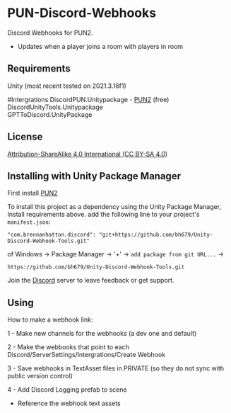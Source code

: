 # PUN-Discord-Webhooks
Discord Webhooks for PUN2.
 - Updates when a player joins a room with players in room

## Requirements
Unity (most recent tested on 2021.3.16f1) <br />

#Intergrations
DiscordPUN.Unitypackage - [PUN2](https://assetstore.unity.com/packages/tools/network/pun-2-free-119922) (free)  <br />
DiscordUnityTools.Unitypackage <br />
GPTToDiscord.UnityPackage <br />

## License
[Attribution-ShareAlike 4.0 International (CC BY-SA 4.0)](https://creativecommons.org/licenses/by-sa/4.0/)

## Installing with Unity Package Manager
First install [PUN2](https://assetstore.unity.com/packages/tools/network/pun-2-free-119922)

To install this project as a dependency using the Unity Package Manager,
Install requirements above.
add the following line to your project's `manifest.json`:

```
"com.brennanhatton.discord": "git+https://github.com/bh679/Unity-Discord-Webhook-Tools.git"
```

of 
Windows -> Package Manager -> '+' -> `add package from git URL...` ->
```
https://github.com/bh679/Unity-Discord-Webhook-Tools.git
```

Join the [Discord](https://discord.gg/VC8gZ2GNHs "Join Discord server") server to leave feedback or get support.

## Using
How to make a webhook link:

1 - Make new channels for the webhooks (a dev one and default)

2 - Make the webbooks that point to each
Discord/ServerSettings/Intergrations/Create Webhook

3 - Save webhooks in TextAsset files in PRIVATE (so they do not sync with public version control)

4 - Add Discord Logging prefab to scene
 - Reference the webhook text assets
 
